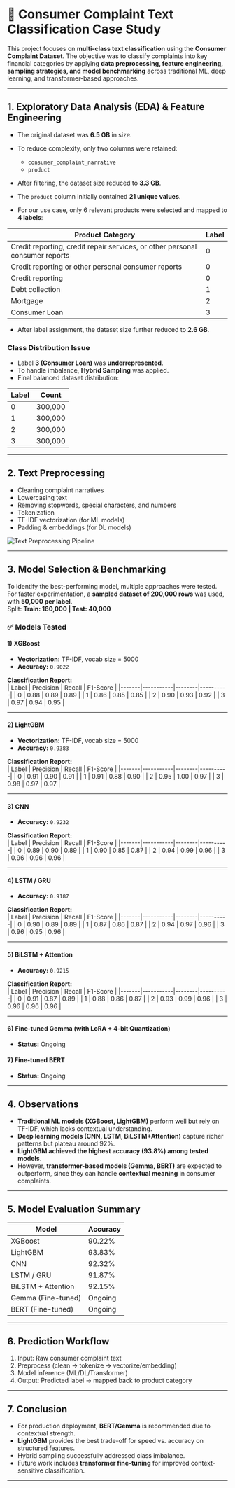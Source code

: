 # 📘 Consumer Complaint Text Classification Case Study  

This project focuses on **multi-class text classification** using the **Consumer Complaint Dataset**. The objective was to classify complaints into key financial categories by applying **data preprocessing, feature engineering, sampling strategies, and model benchmarking** across traditional ML, deep learning, and transformer-based approaches.  

---

## 1. Exploratory Data Analysis (EDA) & Feature Engineering  

- The original dataset was **6.5 GB** in size.  
- To reduce complexity, only two columns were retained:  

  - `consumer_complaint_narrative`  
  - `product`  

- After filtering, the dataset size reduced to **3.3 GB**.  
- The `product` column initially contained **21 unique values**.  
- For our use case, only 6 relevant products were selected and mapped to **4 labels**:  

| Product Category | Label |
|------------------|-------|
| Credit reporting, credit repair services, or other personal consumer reports | 0 |
| Credit reporting or other personal consumer reports | 0 |
| Credit reporting | 0 |
| Debt collection | 1 |
| Mortgage | 2 |
| Consumer Loan | 3 |

- After label assignment, the dataset size further reduced to **2.6 GB**.  

### Class Distribution Issue  
- Label **3 (Consumer Loan)** was **underrepresented**.  
- To handle imbalance, **Hybrid Sampling** was applied.  
- Final balanced dataset distribution:  

| Label | Count   |
|-------|---------|
| 0     | 300,000 |
| 1     | 300,000 |
| 2     | 300,000 |
| 3     | 300,000 |

---

## 2. Text Preprocessing  

- Cleaning complaint narratives  
- Lowercasing text  
- Removing stopwords, special characters, and numbers  
- Tokenization  
- TF-IDF vectorization (for ML models)  
- Padding & embeddings (for DL models)  

![Text Preprocessing Pipeline](image)  

---

## 3. Model Selection & Benchmarking  

To identify the best-performing model, multiple approaches were tested. For faster experimentation, a **sampled dataset of 200,000 rows** was used, with **50,000 per label**.  
Split: **Train: 160,000 | Test: 40,000**  

### ✅ Models Tested  

#### 1) XGBoost  
- **Vectorization:** TF-IDF, vocab size = 5000  
- **Accuracy:** `0.9022`  

**Classification Report:**  
| Label | Precision | Recall | F1-Score |
|-------|-----------|--------|----------|
| 0     | 0.88      | 0.89   | 0.89     |
| 1     | 0.86      | 0.85   | 0.85     |
| 2     | 0.90      | 0.93   | 0.92     |
| 3     | 0.97      | 0.94   | 0.95     |

---

#### 2) LightGBM  
- **Vectorization:** TF-IDF, vocab size = 5000  
- **Accuracy:** `0.9383`  

**Classification Report:**  
| Label | Precision | Recall | F1-Score |
|-------|-----------|--------|----------|
| 0     | 0.91      | 0.90   | 0.91     |
| 1     | 0.91      | 0.88   | 0.90     |
| 2     | 0.95      | 1.00   | 0.97     |
| 3     | 0.98      | 0.97   | 0.97     |

---

#### 3) CNN  
- **Accuracy:** `0.9232`  

**Classification Report:**  
| Label | Precision | Recall | F1-Score |
|-------|-----------|--------|----------|
| 0     | 0.89      | 0.90   | 0.89     |
| 1     | 0.90      | 0.85   | 0.87     |
| 2     | 0.94      | 0.99   | 0.96     |
| 3     | 0.96      | 0.96   | 0.96     |

---

#### 4) LSTM / GRU  
- **Accuracy:** `0.9187`  

**Classification Report:**  
| Label | Precision | Recall | F1-Score |
|-------|-----------|--------|----------|
| 0     | 0.90      | 0.89   | 0.89     |
| 1     | 0.87      | 0.86   | 0.87     |
| 2     | 0.94      | 0.97   | 0.96     |
| 3     | 0.96      | 0.95   | 0.96     |

---

#### 5) BiLSTM + Attention  
- **Accuracy:** `0.9215`  

**Classification Report:**  
| Label | Precision | Recall | F1-Score |
|-------|-----------|--------|----------|
| 0     | 0.91      | 0.87   | 0.89     |
| 1     | 0.88      | 0.86   | 0.87     |
| 2     | 0.93      | 0.99   | 0.96     |
| 3     | 0.96      | 0.96   | 0.96     |

---

#### 6) Fine-tuned Gemma (with LoRA + 4-bit Quantization)  
- **Status:** Ongoing  

#### 7) Fine-tuned BERT  
- **Status:** Ongoing  

---

## 4. Observations  

- **Traditional ML models (XGBoost, LightGBM)** perform well but rely on TF-IDF, which lacks contextual understanding.  
- **Deep learning models (CNN, LSTM, BiLSTM+Attention)** capture richer patterns but plateau around 92%.  
- **LightGBM achieved the highest accuracy (93.8%) among tested models.**  
- However, **transformer-based models (Gemma, BERT)** are expected to outperform, since they can handle **contextual meaning** in consumer complaints.  

---

## 5. Model Evaluation Summary  

| Model               | Accuracy |
|----------------------|----------|
| XGBoost             | 90.22%   |
| LightGBM            | 93.83%   |
| CNN                 | 92.32%   |
| LSTM / GRU          | 91.87%   |
| BiLSTM + Attention  | 92.15%   |
| Gemma (Fine-tuned)  | Ongoing  |
| BERT (Fine-tuned)   | Ongoing  |

---

## 6. Prediction Workflow  

1. Input: Raw consumer complaint text  
2. Preprocess (clean → tokenize → vectorize/embedding)  
3. Model inference (ML/DL/Transformer)  
4. Output: Predicted label → mapped back to product category  

---

## 7. Conclusion  

- For production deployment, **BERT/Gemma** is recommended due to contextual strength.  
- **LightGBM** provides the best trade-off for speed vs. accuracy on structured features.  
- Hybrid sampling successfully addressed class imbalance.  
- Future work includes **transformer fine-tuning** for improved context-sensitive classification.  

---
